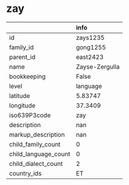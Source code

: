 # zay
|                      | info           |
|:---------------------|:---------------|
| id                   | zays1235       |
| family_id            | gong1255       |
| parent_id            | east2423       |
| name                 | Zayse-Zergulla |
| bookkeeping          | False          |
| level                | language       |
| latitude             | 5.83747        |
| longitude            | 37.3409        |
| iso639P3code         | zay            |
| description          | nan            |
| markup_description   | nan            |
| child_family_count   | 0              |
| child_language_count | 0              |
| child_dialect_count  | 2              |
| country_ids          | ET             |